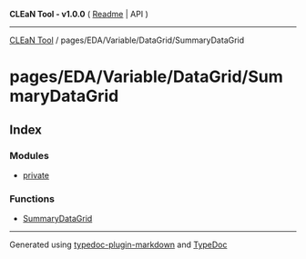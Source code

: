 **CLEaN Tool - v1.0.0** ( [Readme](../../../../../README.md) \| API )

***

[CLEaN Tool](../../../../../modules.md) / pages/EDA/Variable/DataGrid/SummaryDataGrid

# pages/EDA/Variable/DataGrid/SummaryDataGrid

## Index

### Modules

- [private](private/README.md)

### Functions

- [SummaryDataGrid](functions/SummaryDataGrid.md)

***

Generated using [typedoc-plugin-markdown](https://www.npmjs.com/package/typedoc-plugin-markdown) and [TypeDoc](https://typedoc.org/)
